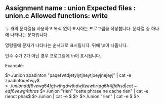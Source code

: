 Assignment name  : union
Expected files   : union.c
Allowed functions: write
---

두 개의 문자열을 사용하고 복식 없이 표시하는 프로그램을 작성합니다.
문자열 중 하나에 나타나는 문자입니다.

명령줄에 문자가 나타나는 순서대로 표시됩니다.
뒤에 \n이 나옵니다.

인수 수가 2가 아닌 경우 프로그램에 \n이 표시됩니다.

Example:

$>./union zpadinton "paqefwtdjetyiytjneytjoeyjnejeyj" | cat -e
zpadintoqefwjy$
$>./union ddf6vewg64f gtwthgdwthdwfteewhrtag6h4ffdhsd | cat -e
df6vewg4thras$
$>./union "rien" "cette phrase ne cache rien" | cat -e
rienct phas$
$>./union | cat -e
$
$>
$>./union "rien" | cat -e
$
$>
